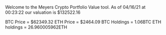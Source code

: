 Welcome to the Meyers Crypto Portfolio Value tool. 
As of 04/16/21 at 00:23:22 our valuation is $132522.16 

BTC Price = $62349.32
 ETH Price = $2464.09
BTC Holdings = 1.06BTC
 ETH holdings = 26.960005962ETH 
